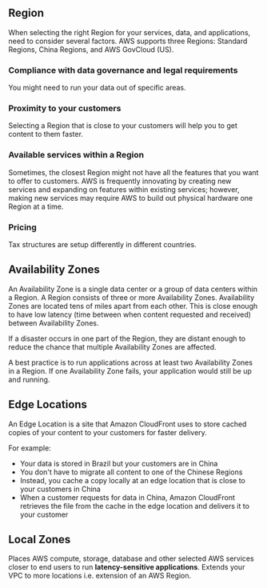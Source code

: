 ## Region

When selecting the right Region for your services, data, and applications, need to consider several factors. AWS supports three Regions: Standard Regions, China Regions, and AWS GovCloud (US).

### Compliance with data governance and legal requirements

You might need to run your data out of specific areas.

### Proximity to your customers

Selecting a Region that is close to your customers will help you to get content to them faster.

### Available services within a Region

Sometimes, the closest Region might not have all the features that you want to offer to customers. AWS is frequently innovating by creating new services and expanding on features within existing services; however, making new services may require AWS to build out physical hardware one Region at a time.

### Pricing

Tax structures are setup differently in different countries.

## Availability Zones

An Availability Zone is a single data center or a group of data centers within a Region. A Region consists of three or more Availability Zones. Availability Zones are located tens of miles apart from each other. This is close enough to have low latency (time between when content requested and received) between Availability Zones.

If a disaster occurs in one part of the Region, they are distant enough to reduce the chance that multiple Availability Zones are affected.

A best practice is to run applications across at least two Availability Zones in a Region. If one Availability Zone fails, your application would still be up and running.

## Edge Locations

An Edge Location is a site that Amazon CloudFront uses to store cached copies of your content to your customers for faster delivery.

For example:

- Your data is stored in Brazil but your customers are in China
- You don't have to migrate all content to one of the Chinese Regions
- Instead, you cache a copy locally at an edge location that is close to your customers in China
- When a customer requests for data in China, Amazon CloudFront retrieves the file from the cache in the edge location and delivers it to your customer

## Local Zones

Places AWS compute, storage, database and other selected AWS services closer to end users to run **latency-sensitive applications**. Extends your VPC to more locations i.e. extension of an AWS Region.
